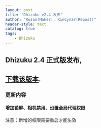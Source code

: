 ```yaml
---
layout: post
title: "Dhizuku v2.4 发布"
author: "Rosan(Maker), RinCynar(Repost)"
header-style: text
catalog: true
tags:
    - Dhizuku
---
```


## Dhizuku 2.4 正式版发布,
## [下载该版本](/file/Dhizuku-v2.4.apk).

### 更新内容

#### 增加锁屏、相机禁用、设置全局代理权限<br>

注意：新增的权限需要重启才能生效